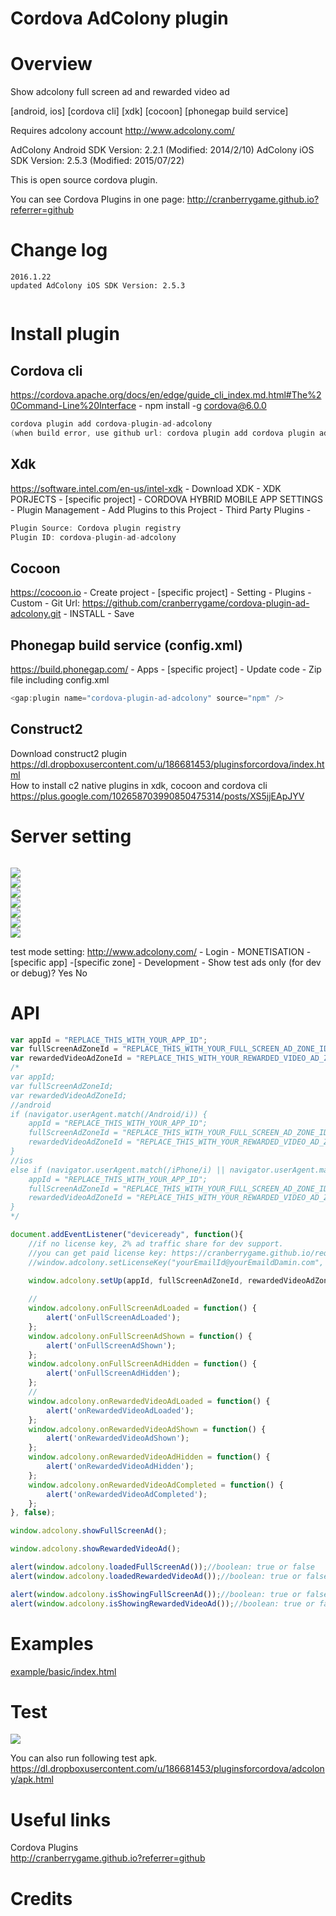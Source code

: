 Cordova AdColony plugin
====================
# Overview #
Show adcolony full screen ad and rewarded video ad

[android, ios] [cordova cli] [xdk] [cocoon] [phonegap build service]

Requires adcolony account http://www.adcolony.com/

AdColony Android SDK Version: 2.2.1 (Modified: 2014/2/10)
AdColony iOS SDK Version: 2.5.3 (Modified: 2015/07/22)

This is open source cordova plugin.

You can see Cordova Plugins in one page: http://cranberrygame.github.io?referrer=github

# Change log #
	2016.1.22
	updated AdColony iOS SDK Version: 2.5.3
```c
```
# Install plugin #

## Cordova cli ##
https://cordova.apache.org/docs/en/edge/guide_cli_index.md.html#The%20Command-Line%20Interface - npm install -g cordova@6.0.0
```c
cordova plugin add cordova-plugin-ad-adcolony
(when build error, use github url: cordova plugin add cordova plugin add https://github.com/cranberrygame/cordova-plugin-ad-adcolony)
```

## Xdk ##
https://software.intel.com/en-us/intel-xdk - Download XDK - XDK PORJECTS - [specific project] - CORDOVA HYBRID MOBILE APP SETTINGS - Plugin Management - Add Plugins to this Project - Third Party Plugins -
```c
Plugin Source: Cordova plugin registry
Plugin ID: cordova-plugin-ad-adcolony
```

## Cocoon ##
https://cocoon.io - Create project - [specific project] - Setting - Plugins - Custom - Git Url: https://github.com/cranberrygame/cordova-plugin-ad-adcolony.git - INSTALL - Save<br>

## Phonegap build service (config.xml) ##
https://build.phonegap.com/ - Apps - [specific project] - Update code - Zip file including config.xml
```c
<gap:plugin name="cordova-plugin-ad-adcolony" source="npm" />
```

## Construct2 ##
Download construct2 plugin<br>
https://dl.dropboxusercontent.com/u/186681453/pluginsforcordova/index.html<br>
How to install c2 native plugins in xdk, cocoon and cordova cli<br>
https://plus.google.com/102658703990850475314/posts/XS5jjEApJYV

# Server setting #
```c
```

<img src="https://raw.githubusercontent.com/cranberrygame/cordova-plugin-ad-adcolony/master/doc/app_id1.png"><br>
<img src="https://raw.githubusercontent.com/cranberrygame/cordova-plugin-ad-adcolony/master/doc/app_id2.png"><br>
<img src="https://raw.githubusercontent.com/cranberrygame/cordova-plugin-ad-adcolony/master/doc/app_id3.png"><br>
<img src="https://raw.githubusercontent.com/cranberrygame/cordova-plugin-ad-adcolony/master/doc/app_id4.png"><br>
<img src="https://raw.githubusercontent.com/cranberrygame/cordova-plugin-ad-adcolony/master/doc/app_id5.png"><br>
<img src="https://raw.githubusercontent.com/cranberrygame/cordova-plugin-ad-adcolony/master/doc/app_id6.png"><br>
<img src="https://raw.githubusercontent.com/cranberrygame/cordova-plugin-ad-adcolony/master/doc/app_id7.png">

test mode setting: 
http://www.adcolony.com/ - Login - MONETISATION - [specific app] -[specific zone] - Development - Show test ads only (for dev or debug)? Yes No

# API #
```javascript
var appId = "REPLACE_THIS_WITH_YOUR_APP_ID";
var fullScreenAdZoneId = "REPLACE_THIS_WITH_YOUR_FULL_SCREEN_AD_ZONE_ID";
var rewardedVideoAdZoneId = "REPLACE_THIS_WITH_YOUR_REWARDED_VIDEO_AD_ZONE_ID";
/*
var appId;
var fullScreenAdZoneId;
var rewardedVideoAdZoneId;
//android
if (navigator.userAgent.match(/Android/i)) {
	appId = "REPLACE_THIS_WITH_YOUR_APP_ID";
	fullScreenAdZoneId = "REPLACE_THIS_WITH_YOUR_FULL_SCREEN_AD_ZONE_ID";
	rewardedVideoAdZoneId = "REPLACE_THIS_WITH_YOUR_REWARDED_VIDEO_AD_ZONE_ID";
}
//ios
else if (navigator.userAgent.match(/iPhone/i) || navigator.userAgent.match(/iPad/i)) {
	appId = "REPLACE_THIS_WITH_YOUR_APP_ID";
	fullScreenAdZoneId = "REPLACE_THIS_WITH_YOUR_FULL_SCREEN_AD_ZONE_ID";
	rewardedVideoAdZoneId = "REPLACE_THIS_WITH_YOUR_REWARDED_VIDEO_AD_ZONE_ID";
}
*/

document.addEventListener("deviceready", function(){
	//if no license key, 2% ad traffic share for dev support.
	//you can get paid license key: https://cranberrygame.github.io/request_cordova_ad_plugin_paid_license_key
	//window.adcolony.setLicenseKey("yourEmailId@yourEmaildDamin.com", "yourLicenseKey");

	window.adcolony.setUp(appId, fullScreenAdZoneId, rewardedVideoAdZoneId);
	
	//
	window.adcolony.onFullScreenAdLoaded = function() {
		alert('onFullScreenAdLoaded');
	};	
	window.adcolony.onFullScreenAdShown = function() {
		alert('onFullScreenAdShown');
	};
	window.adcolony.onFullScreenAdHidden = function() {
		alert('onFullScreenAdHidden');
	};
	//
	window.adcolony.onRewardedVideoAdLoaded = function() {
		alert('onRewardedVideoAdLoaded');
	};	
	window.adcolony.onRewardedVideoAdShown = function() {
		alert('onRewardedVideoAdShown');
	};
	window.adcolony.onRewardedVideoAdHidden = function() {
		alert('onRewardedVideoAdHidden');
	};	
	window.adcolony.onRewardedVideoAdCompleted = function() {
		alert('onRewardedVideoAdCompleted');
	};
}, false);

window.adcolony.showFullScreenAd();

window.adcolony.showRewardedVideoAd();

alert(window.adcolony.loadedFullScreenAd());//boolean: true or false
alert(window.adcolony.loadedRewardedVideoAd());//boolean: true or false

alert(window.adcolony.isShowingFullScreenAd());//boolean: true or false
alert(window.adcolony.isShowingRewardedVideoAd());//boolean: true or false
```
# Examples #
<a href="https://github.com/cranberrygame/cordova-plugin-ad-adcolony/blob/master/example/basic/index.html">example/basic/index.html</a><br>

# Test #

[![](http://img.youtube.com/vi/ublL50r5PW4/0.jpg)](https://www.youtube.com/watch?v=ublL50r5PW4&feature=youtu.be "Youtube")

You can also run following test apk.
https://dl.dropboxusercontent.com/u/186681453/pluginsforcordova/adcolony/apk.html

# Useful links #

Cordova Plugins<br>
http://cranberrygame.github.io?referrer=github

# Credits #
